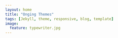 ```yaml
---
layout: home
title: "Onging Themes"
tags: [Jekyll, theme, responsive, blog, template]
image:
  feature: typewriter.jpg
---
```

